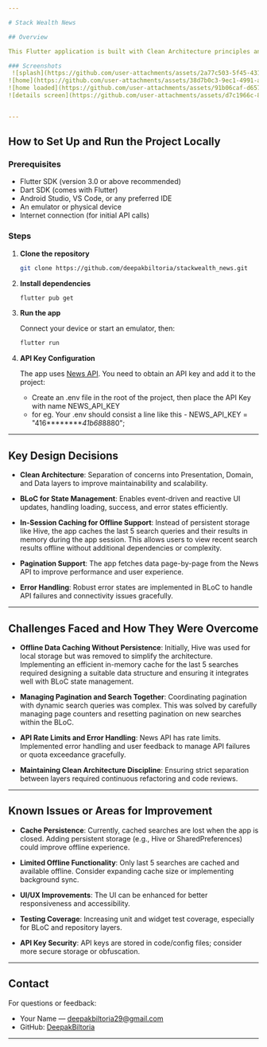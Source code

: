 ```yaml
---

# Stack Wealth News

## Overview

This Flutter application is built with Clean Architecture principles and uses BLoC for state management. It fetches news data from the News API, supports search and pagination, and caches the last 5 search queries and their results **in-session** (in-memory) to enable offline access for recent searches.

### Screenshots
 ![splash](https://github.com/user-attachments/assets/2a77c503-5f45-4319-81a2-3cd1ff12e788)
![home](https://github.com/user-attachments/assets/38d7b0c3-9ec1-4991-a655-d275aaf9aa31)
![home loaded](https://github.com/user-attachments/assets/91b06caf-d657-4064-9386-74f627a83198)
![details screen](https://github.com/user-attachments/assets/d7c1966c-8806-4015-902a-4da0c4e8391b)


---
```


## How to Set Up and Run the Project Locally

### Prerequisites

- Flutter SDK (version 3.0 or above recommended)
- Dart SDK (comes with Flutter)
- Android Studio, VS Code, or any preferred IDE
- An emulator or physical device
- Internet connection (for initial API calls)

### Steps

1. **Clone the repository**

   ```bash
   git clone https://github.com/deepakbiltoria/stackwealth_news.git
   
   ```

2. **Install dependencies**

   ```bash
   flutter pub get
   ```

3. **Run the app**

   Connect your device or start an emulator, then:

   ```bash
   flutter run
   ```

4. **API Key Configuration**

   The app uses [News API](https://newsapi.org/). You need to obtain an API key and add it to the project:
    
    - Create an .env file in the root of the project, then place the API Key with name NEWS_API_KEY 
    - for eg. Your .env should consist a line like this -
      NEWS_API_KEY =  "416*********41b68*8880";
    

---

## Key Design Decisions

- **Clean Architecture**: Separation of concerns into Presentation, Domain, and Data layers to improve maintainability and scalability.

- **BLoC for State Management**: Enables event-driven and reactive UI updates, handling loading, success, and error states efficiently.

- **In-Session Caching for Offline Support**: Instead of persistent storage like Hive, the app caches the last 5 search queries and their results in memory during the app session. This allows users to view recent search results offline without additional dependencies or complexity.

- **Pagination Support**: The app fetches data page-by-page from the News API to improve performance and user experience.

- **Error Handling**: Robust error states are implemented in BLoC to handle API failures and connectivity issues gracefully.

---

## Challenges Faced and How They Were Overcome

- **Offline Data Caching Without Persistence**: Initially, Hive was used for local storage but was removed to simplify the architecture. Implementing an efficient in-memory cache for the last 5 searches required designing a suitable data structure and ensuring it integrates well with BLoC state management.

- **Managing Pagination and Search Together**: Coordinating pagination with dynamic search queries was complex. This was solved by carefully managing page counters and resetting pagination on new searches within the BLoC.

- **API Rate Limits and Error Handling**: News API has rate limits. Implemented error handling and user feedback to manage API failures or quota exceedance gracefully.

- **Maintaining Clean Architecture Discipline**: Ensuring strict separation between layers required continuous refactoring and code reviews.

---

## Known Issues or Areas for Improvement

- **Cache Persistence**: Currently, cached searches are lost when the app is closed. Adding persistent storage (e.g., Hive or SharedPreferences) could improve offline experience.

- **Limited Offline Functionality**: Only last 5 searches are cached and available offline. Consider expanding cache size or implementing background sync.

- **UI/UX Improvements**: The UI can be enhanced for better responsiveness and accessibility.

- **Testing Coverage**: Increasing unit and widget test coverage, especially for BLoC and repository layers.

- **API Key Security**: API keys are stored in code/config files; consider more secure storage or obfuscation.

---

## Contact

For questions or feedback:

- Your Name — deepakbiltoria29@gmail.com
- GitHub: [DeepakBiltoria](https://github.com/deepakbiltoria/)

---
